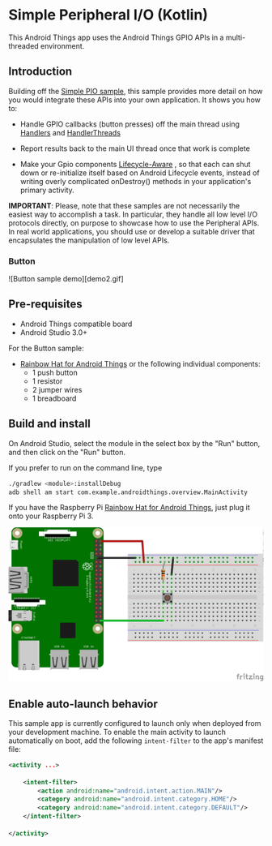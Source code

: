 # Simple Peripheral I/O (Kotlin)

This Android Things app uses the Android Things GPIO APIs in a multi-threaded
environment.

## Introduction

Building off the [Simple PIO sample](https://github.com/androidthings/sample-simplepio/),
this sample provides more detail on how you would integrate these APIs into your own
application. It shows you how to:

- Handle GPIO callbacks (button presses) off the main thread using [Handlers](https://developer.android.com/reference/android/os/Handler) and [HandlerThreads](https://developer.android.com/reference/android/os/HandlerThread)

- Report results back to the main UI thread once that work is complete

- Make your Gpio components [Lifecycle-Aware](https://developer.android.com/topic/libraries/architecture/lifecycle) , so that each can shut down or re-initialize itself based on Android Lifecycle events, instead of writing overly complicated onDestroy() methods in your application's primary activity.

**IMPORTANT**: Please, note that these samples are not necessarily the easiest way to accomplish
a task. In particular, they handle all low level I/O protocols directly, on
purpose to showcase how to use the Peripheral APIs. In real world applications,
you should use or develop a suitable driver that encapsulates the manipulation
of low level APIs.


### Button

![Button sample demo][demo2.gif]

## Pre-requisites

- Android Things compatible board
- Android Studio 3.0+

For the Button sample:
- [Rainbow Hat for Android Things](https://shop.pimoroni.com/products/rainbow-hat-for-android-things) or the following individual components:
    - 1 push button
    - 1 resistor
    - 2 jumper wires
    - 1 breadboard

## Build and install

On Android Studio, select the module in the select box by the "Run" button, and
then click on the "Run" button.

If you prefer to run on the command line, type

```bash
./gradlew <module>:installDebug
adb shell am start com.example.androidthings.overview.MainActivity
```

If you have the Raspberry Pi [Rainbow Hat for Android Things](https://shop.pimoroni.com/products/rainbow-hat-for-android-things), just plug it onto your Raspberry Pi 3.

![Schematics for Raspberry Pi 3](rpi3_schematics_button.png)

## Enable auto-launch behavior

This sample app is currently configured to launch only when deployed from your
development machine. To enable the main activity to launch automatically on boot,
add the following `intent-filter` to the app's manifest file:

```xml
<activity ...>

    <intent-filter>
        <action android:name="android.intent.action.MAIN"/>
        <category android:name="android.intent.category.HOME"/>
        <category android:name="android.intent.category.DEFAULT"/>
    </intent-filter>

</activity>
```
